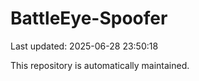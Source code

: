 # BattleEye-Spoofer

Last updated: 2025-06-28 23:50:18

This repository is automatically maintained.

